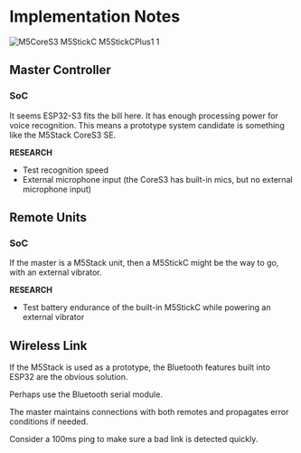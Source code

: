 # Implementation Notes

![M5CoreS3 M5StickC M5StickCPlus1 1](https://github.com/user-attachments/assets/ab72be20-1dad-48d9-8551-c453db37c8bb)

## Master Controller

### SoC

It seems ESP32-S3 fits the bill here. It has enough processing power for voice recognition. This means a prototype system candidate is something like the M5Stack CoreS3 SE.

**RESEARCH**

- Test recognition speed
- External microphone input (the CoreS3 has built-in mics, but no external microphone input)

## Remote Units

### SoC

If the master is a M5Stack unit, then a M5StickC might be the way to go, with an external vibrator.

**RESEARCH**

- Test battery endurance of the built-in M5StickC while powering an external vibrator


## Wireless Link

If the M5Stack is used as a prototype, the Bluetooth features built into ESP32 are the obvious solution.

Perhaps use the Bluetooth serial module.

The master maintains connections with both remotes and propagates error conditions if needed.

Consider a 100ms ping to make sure a bad link is detected quickly.

